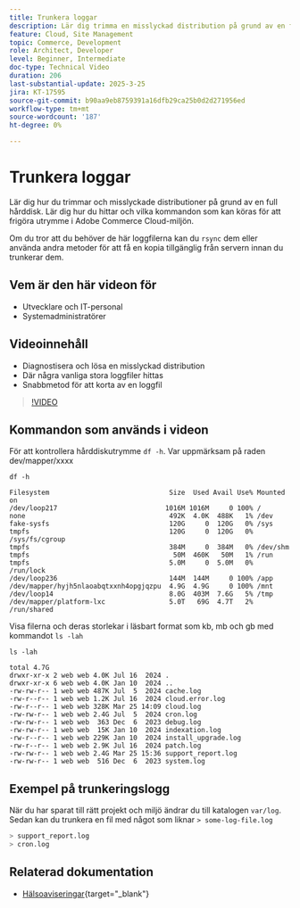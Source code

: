 ```yaml
---
title: Trunkera loggar
description: Lär dig trimma en misslyckad distribution på grund av en full hårddisk genom att trunkera stora loggfiler.
feature: Cloud, Site Management
topic: Commerce, Development
role: Architect, Developer
level: Beginner, Intermediate
doc-type: Technical Video
duration: 206
last-substantial-update: 2025-3-25
jira: KT-17595
source-git-commit: b90aa9eb8759391a16dfb29ca25b0d2d271956ed
workflow-type: tm+mt
source-wordcount: '187'
ht-degree: 0%

---
```


# Trunkera loggar

Lär dig hur du trimmar och misslyckade distributioner på grund av en full hårddisk. Lär dig hur du hittar och vilka kommandon som kan köras för att frigöra utrymme i Adobe Commerce Cloud-miljön.

Om du tror att du behöver de här loggfilerna kan du `rsync` dem eller använda andra metoder för att få en kopia tillgänglig från servern innan du trunkerar dem.

## Vem är den här videon för

- Utvecklare och IT-personal
- Systemadministratörer

## Videoinnehåll

- Diagnostisera och lösa en misslyckad distribution
- Där några vanliga stora loggfiler hittas
- Snabbmetod för att korta av en loggfil

>[!VIDEO](https://video.tv.adobe.com/v/3454572?learn=on)


## Kommandon som används i videon

För att kontrollera hårddiskutrymme `df -h`. Var uppmärksam på raden dev/mapper/xxxx

```SHELL
df -h

Filesystem                              Size  Used Avail Use% Mounted on
/dev/loop217                           1016M 1016M     0 100% /
none                                    492K  4.0K  488K   1% /dev
fake-sysfs                              120G     0  120G   0% /sys
tmpfs                                   120G     0  120G   0% /sys/fs/cgroup
tmpfs                                   384M     0  384M   0% /dev/shm
tmpfs                                    50M  460K   50M   1% /run
tmpfs                                   5.0M     0  5.0M   0% /run/lock
/dev/loop236                            144M  144M     0 100% /app
/dev/mapper/hyjh5nlaoabqtxxnh4opgjqzpu  4.9G  4.9G     0 100% /mnt
/dev/loop14                             8.0G  403M  7.6G   5% /tmp
/dev/mapper/platform-lxc                5.0T   69G  4.7T   2% /run/shared
```


Visa filerna och deras storlekar i läsbart format som kb, mb och gb med kommandot `ls -lah`

```SHELL
ls -lah

total 4.7G
drwxr-xr-x 2 web web 4.0K Jul 16  2024 .
drwxr-xr-x 6 web web 4.0K Jan 10  2024 ..
-rw-rw-r-- 1 web web 487K Jul  5  2024 cache.log
-rw-r--r-- 1 web web 1.2K Jul 16  2024 cloud.error.log
-rw-r--r-- 1 web web 328K Mar 25 14:09 cloud.log
-rw-rw-r-- 1 web web 2.4G Jul  5  2024 cron.log
-rw-rw-r-- 1 web web  363 Dec  6  2023 debug.log
-rw-rw-r-- 1 web web  15K Jan 10  2024 indexation.log
-rw-r--r-- 1 web web 229K Jan 10  2024 install_upgrade.log
-rw-r--r-- 1 web web 2.9K Jul 16  2024 patch.log
-rw-rw-r-- 1 web web 2.4G Mar 25 15:36 support_report.log
-rw-rw-r-- 1 web web  516 Dec  6  2023 system.log
```

## Exempel på trunkeringslogg

När du har sparat till rätt projekt och miljö ändrar du till katalogen `var/log`. Sedan kan du trunkera en fil med något som liknar `> some-log-file.log`

```BASH
> support_report.log 
> cron.log 
```

## Relaterad dokumentation

- [Hälsoaviseringar](https://experienceleague.adobe.com/sv/docs/commerce-on-cloud/user-guide/dev-tools/integrations/health-notifications){target="_blank"}
